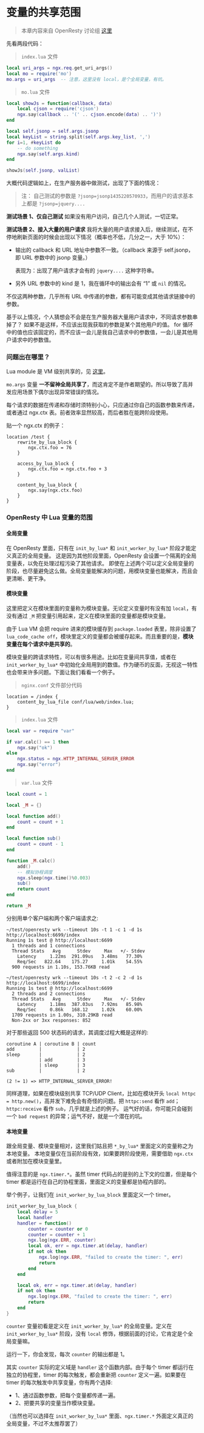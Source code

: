 # 变量的共享范围

> 本章内容来自 OpenResty 讨论组 [这里](https://groups.google.com/forum/#!topic/openresty/3ylMdtvUJqg)

先看两段代码：

> `index.lua` 文件
```lua
local uri_args = ngx.req.get_uri_args()
local mo = require('mo')
mo.args = uri_args  -- 注意，这里没有 local，是个全局变量，有坑。
```

> `mo.lua` 文件
```lua
local showJs = function(callback, data)
    local cjson = require('cjson')
    ngx.say(callback .. '(' .. cjson.encode(data) .. ')')
end

local self.jsonp = self.args.jsonp
local keyList = string.split(self.args.key_list, ',')
for i=1, #keyList do
    -- do something
    ngx.say(self.args.kind)
end

showJs(self.jsonp, valList)
```

大概代码逻辑如上，在生产服务器中做测试，出现了下面的情况：

> 注： 自己测试的参数是 `?jsonp=jsonp1435220570933`，而用户的请求基本上都是 `?jsonp=jquery....`

**测试场景 1、仅自己测试**
如果没有用户访问，自己几个人测试，一切正常。

**测试场景 2、接入大量的用户请求**
我将大量的用户请求接入后，继续测试，在不停地刷新页面的时候会出现以下情况（概率也不低，几分之一，大于 10%）：
- 输出的 callback 和 URL 地址中参数不一致。（callback 来源于 self.jsonp，即 URL 参数中的 jsonp 变量。）

    表现为：出现了用户请求才会有的 `jquery....` 这种字符串。
- 另外 URL 参数中的 kind 是 1，我在循环中的输出会有 “1” 或 `nil` 的情况。

不仅这两种参数，几乎所有 URL 中传递的参数，都有可能变成其他请求链接中的参数。

基于以上情况，个人猜想会不会是在生产服务器大量用户请求中，不同请求参数串掉了？
如果不是这样，不应该出现我获取的参数是某个其他用户的值。 for 循环中的值也应该固定的，而不应该一会儿是我自己请求中的参数值，一会儿是其他用户请求中的参数值。

### 问题出在哪里？

Lua module 是 VM 级别共享的，见 [这里](https://github.com/openresty/lua-nginx-module#data-sharing-within-an-nginx-worker)。

`mo.args` 变量 **一不留神全局共享了**，而这肯定不是作者期望的。所以导致了高并发应用场景下偶尔出现异常错误的情况。

每个请求的数据在传递和存储时须特别小心，只应通过你自己的函数参数来传递，或者通过 ngx.ctx 表。前者效率显然较高，而后者胜在能跨阶段使用。

贴一个 ngx.ctx 的例子：

```nginx
location /test {
    rewrite_by_lua_block {
        ngx.ctx.foo = 76
    }

    access_by_lua_block {
        ngx.ctx.foo = ngx.ctx.foo + 3
    }

    content_by_lua_block {
        ngx.say(ngx.ctx.foo)
    }
}
```

### OpenResty 中 Lua 变量的范围

#### 全局变量

在 OpenResty 里面，只有在 `init_by_lua*` 和 `init_worker_by_lua*` 阶段才能定义真正的全局变量。
这是因为其他阶段里面，OpenResty 会设置一个隔离的全局变量表，以免在处理过程污染了其他请求。
即使在上述两个可以定义全局变量的阶段，也尽量避免这么做。全局变量能解决的问题，用模块变量也能解决，而且会更清晰、更干净。

#### 模块变量

这里把定义在模块里面的变量称为模块变量。无论定义变量时有没有加 `local`，有没有通过 `_M` 把变量引用起来，定义在模块里面的变量都是模块变量。

由于 Lua VM 会把 require 进来的模块缓存到 `package.loaded` 表里，除非设置了 `lua_code_cache off`，模块里定义的变量都会被缓存起来。而且重要的是，**模块变量在每个请求中是共享的**。

模块变量的跨请求特性，可以有很多用途。比如在变量间共享值，或者在 `init_worker_by_lua*` 中初始化全局用到的数值。作为硬币的反面，无视这一特性也会带来许多问题。下面让我们看看一个例子。

> `nginx.conf` 文件部分代码
```nginx
location = /index {
    content_by_lua_file conf/lua/web/index.lua;
}
```

> `index.lua` 文件
```lua
local var = require "var"

if var.calc() == 1 then
    ngx.say("ok")
else
    ngx.status = ngx.HTTP_INTERNAL_SERVER_ERROR
    ngx.say("error")
end
```

> `var.lua` 文件
```lua
local count = 1

local _M = {}

local function add()
    count = count + 1
end

local function sub()
    count = count - 1
end

function _M.calc()
    add()
    -- 模拟协程调度
    ngx.sleep(ngx.time()%0.003)
    sub()
    return count
end

return _M
```

分别用单个客户端和两个客户端请求之:
```shell
~/test/openresty wrk --timeout 10s -t 1 -c 1 -d 1s http://localhost:6699/index
Running 1s test @ http://localhost:6699
  1 threads and 1 connections
  Thread Stats   Avg      Stdev     Max   +/- Stdev
    Latency     1.22ms  291.09us   3.48ms   77.30%
    Req/Sec   822.64    175.27     1.01k    54.55%
  900 requests in 1.10s, 153.76KB read

~/test/openresty wrk --timeout 10s -t 2 -c 2 -d 1s http://localhost:6699/index
Running 1s test @ http://localhost:6699
  2 threads and 2 connections
  Thread Stats   Avg      Stdev     Max   +/- Stdev
    Latency     1.18ms  387.03us   7.92ms   85.98%
    Req/Sec     0.86k   168.12     1.02k    60.00%
  1709 requests in 1.00s, 310.29KB read
  Non-2xx or 3xx responses: 852
```

对于那些返回 500 状态码的请求，其调度过程大概是这样的:
```
coroutine A | coroutine B | count
add         |             | 2
sleep       |             | 2
            | add         | 3
            | sleep       | 3
sub         |             | 2

(2 != 1) => HTTP_INTERNAL_SERVER_ERROR!
```

同样道理，如果在模块级别共享 TCP/UDP Client，比如在模块开头 `local httpc = http.new()`，高并发下难免会有奇怪的问题。把 `httpc:send` 看作 `add`；`httpc:receive` 看作 `sub`，几乎就是上述的例子。 运气好的话，你可能只会碰到一个 `bad request` 的异常；运气不好，就是一个潜在的坑。

#### 本地变量

跟全局变量、模块变量相对，这里我们姑且把 `*_by_lua*` 里面定义的变量称之为本地变量。
本地变量仅在当前阶段有效，如果要跨阶段使用，需要借助 `ngx.ctx` 或者附加在模块变量里。

值得注意的是 `ngx.timer.*`。虽然 timer 代码占的是别的上下文的位置，但是每个 timer 都是运行在自己的协程里面，里面定义的变量都是协程内部的。

举个例子，让我们在 `init_worker_by_lua_block` 里面定义一个 timer。
```lua
init_worker_by_lua_block {
    local delay = 5
    local handler
    handler = function()
        counter = counter or 0
        counter = counter + 1
        ngx.log(ngx.ERR, counter)
        local ok, err = ngx.timer.at(delay, handler)
        if not ok then
            ngx.log(ngx.ERR, "failed to create the timer: ", err)
            return
        end
    end

    local ok, err = ngx.timer.at(delay, handler)
    if not ok then
        ngx.log(ngx.ERR, "failed to create the timer: ", err)
        return
    end
}
```

`counter` 变量初看是定义在 `init_worker_by_lua*` 的全局变量。定义在 `init_worker_by_lua*` 阶段，没有 `local` 修饰，根据前面的讨论，它肯定是个全局变量嘛。

运行一下，你会发现，每次 `counter` 的输出都是 1。

其实 `counter` 实际的定义域是 `handler` 这个函数内部。由于每个 timer 都运行在独立的协程里，timer 的每次触发，都会重新把 `counter` 定义一遍。如果要在 timer 的每次触发中共享变量，你有两个选择:

- 1、通过函数参数，把每个变量都传递一遍。
- 2、把要共享的变量当作模块变量。

（当然也可以选择在 `init_worker_by_lua*` 里面、`ngx.timer.*` 外面定义真正的全局变量，不过不太推荐罢了）
